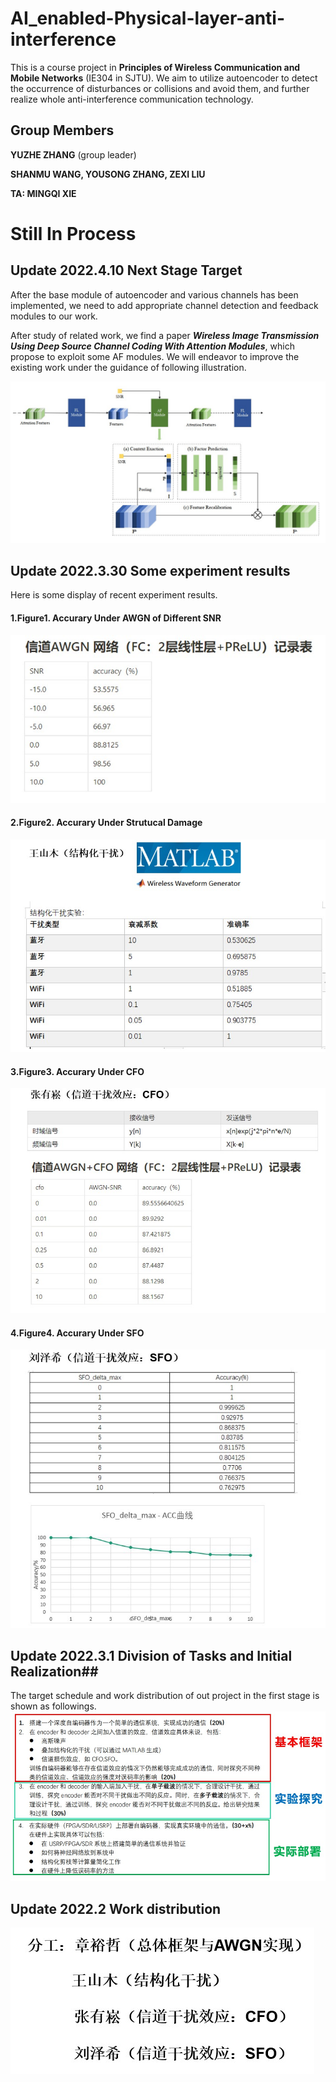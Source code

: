 # AI_enabled-Physical-layer-anti-interference
This is a course project in **Principles of Wireless 
Communication and Mobile Networks** (IE304 in SJTU). 
We aim to utilize autoencoder to detect the occurrence 
of disturbances or collisions and avoid them, 
and further realize whole anti-interference communication technology.

## Group Members
**YUZHE ZHANG** (group leader) 

**SHANMU WANG, YOUSONG ZHANG, ZEXI LIU**

**TA: MINGQI XIE**
# Still In Process

## Update 2022.4.10 Next Stage Target
After the base module of autoencoder and various channels has been implemented, 
we need to add appropriate channel detection and feedback modules to our work.

After study of related work, we find a paper ***Wireless Image Transmission Using Deep Source
Channel Coding With Attention Modules***, which propose to exploit some AF modules.
We will endeavor to improve the existing work under the guidance of following illustration.

![Figure 1](images/1.jpg)

## Update 2022.3.30 Some experiment results ##
Here is some display of recent experiment results.

#### 1.Figure1. Accurary Under AWGN of Different SNR
![test image size](images/2.jpg)

#### 2.Figure2. Accurary Under Strutucal Damage
![](images/3.jpg)

#### 3.Figure3. Accurary Under CFO
![](images/4.jpg)

#### 4.Figure4. Accurary Under SFO
![](images/5.jpg) 

## Update 2022.3.1 Division of Tasks and Initial Realization##
The target schedule and work distribution of out project in the first stage is shown as followings.
![](images/6.jpg)

## Update 2022.2 Work distribution 
![](images/7.jpg)